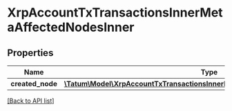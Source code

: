 # XrpAccountTxTransactionsInnerMetaAffectedNodesInner

## Properties

Name | Type | Description | Notes
------------ | ------------- | ------------- | -------------
**created_node** | [**\Tatum\Model\XrpAccountTxTransactionsInnerMetaAffectedNodesInnerCreatedNode**](XrpAccountTxTransactionsInnerMetaAffectedNodesInnerCreatedNode.md) |  | [optional]

[[Back to API list]](../../README.md#api-endpoints)
